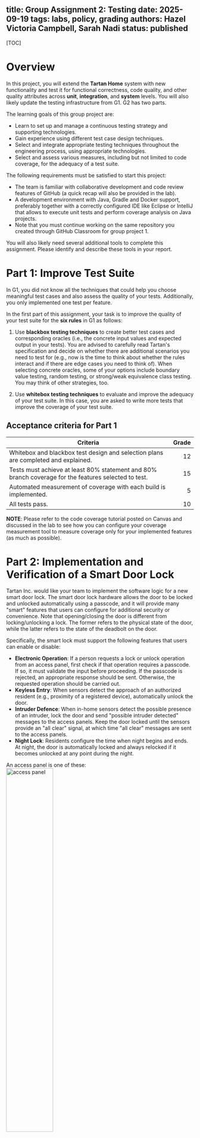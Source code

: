 title: Group Assignment 2: Testing
date: 2025-09-19
tags: labs, policy, grading
authors: Hazel Victoria Campbell, Sarah Nadi
status: published
----

[TOC]

# Overview

In this project, you will extend the **Tartan Home** system with new functionality and test it for functional correctness, code quality, and other quality attributes across **unit**, **integration**, and **system** levels. You will also likely update the testing infrastructure from G1. G2 has two parts.

The learning goals of this group project are:

- Learn to set up and manage a continuous testing strategy and supporting technologies.
- Gain experience using different test case design techniques.
- Select and integrate appropriate testing techniques throughout the engineering process, using appropriate technologies.
- Select and assess various measures, including but not limited to code coverage, for the adequacy of a test suite.

The following requirements must be satisfied to start this project:

- The team is familiar with collaborative development and code review features of GitHub (a quick recap will also be provided in the lab).
- A development environment with Java, Gradle and Docker support, preferably together with a correctly configured IDE like Eclipse or IntelliJ that allows to execute unit tests and perform coverage analysis on Java projects.
- Note that you must continue working on the same repository you created through GitHub Classroom for group project 1.

You will also likely need several additional tools to complete this assignment. Please identify and describe these tools in your report.

# Part 1: Improve Test Suite

In G1, you did not know all the techniques that could help you choose meaningful test cases and also assess the quality of your tests. Additionally, you only implemented one test per feature.

In the first part of this assignment, your task is to improve the quality of your test suite for the **six rules** in G1 as follows:

1. Use **blackbox testing techniques** to create better test cases and corresponding oracles (i.e., the concrete input values and expected output in your tests). You are advised to carefully read Tartan's specification and decide on whether there are additional scenarios you need to test for (e.g., now is the time to think about whether the rules interact and if there are edge cases you need to think of). When selecting concrete oracles, some of your options include boundary value testing, random testing, or strong/weak equivalence class testing. You may think of other strategies, too.

2. Use **whitebox testing techniques** to evaluate and improve the adequacy of your test suite. In this case, you are asked to write more tests that improve the coverage of your test suite.

## Acceptance criteria for Part 1

| **Criteria** | **Grade** |
|---|---:|
| Whitebox and blackbox test design and selection plans are completed and explained. | 12 |
| Tests must achieve at least 80% statement and 80% branch coverage for the features selected to test. | 15 |
| Automated measurement of coverage with each build is implemented. | 5 |
| All tests pass. | 10 |

**NOTE**: Please refer to the code coverage tutorial posted on Canvas and discussed in the lab to see how you can configure your coverage measurement tool to measure coverage only for your implemented features (as much as possible).


# Part 2: Implementation and Verification of a Smart Door Lock

Tartan Inc. would like your team to implement the software logic for a new smart door lock. The smart door lock hardware allows the door to be locked and unlocked automatically using a passcode, and it will provide many "smart" features that users can configure for additional security or convenience. Note that opening/closing the door is different from locking/unlocking a lock. The former refers to the physical state of the door, while the latter refers to the state of the deadbolt on the door. 

Specifically, the smart lock must support the following features that users can enable or disable:
- **Electronic Operation**: If a person requests a lock or unlock operation from an access panel, first check if that operation requires a passcode. If so, it must validate the input before proceeding. If the passcode is rejected, an appropriate response should be sent. Otherwise, the requested operation should be carried out.
- **Keyless Entry**: When sensors detect the approach of an authorized resident (e.g., proximity of a registered device), automatically unlock the door.
- **Intruder Defence**: When in-home sensors detect the possible presence of an intruder, lock the door and send "possible intruder detected" messages to the access panels. Keep the door locked until the sensors provide an "all clear" signal, at which time "all clear" messages are sent to the access panels.
- **Night Lock**: Residents configure the time when night begins and ends. At night, the door is automatically locked and always relocked if it becomes unlocked at any point during the night.

An access panel is one of these: <br>
<img id="access-panel" alt="access panel" src="{attach}adt-access-panel.jpg" style="width: 50%;"><br>
(Picture by Marco Albertini, https://securitycamcenter.com/how-to-reset-adt-alarm-system/).

For the access panel, you can add the functionality to the frontend, since we don't have any physical access panels. Make sure that your messages are shown on the frontend log of the application. You can append the access panel messages to your log in your code and make sure it's showing up on the frontend.

Note that the above feature requirements may be ambiguous. In addition, features may interact, and the door lock should behave in a reasonable way, which can be resolved with timers, priorities, or other mechanisms. For example, what happens or should happen if an intruder is detected and a resident arrives at the door? You should ask for clarification about requirements if needed and explicitly document all assumptions you make about interactions.

Integrate the smart door lock and its features with the current system and test it thoroughly. You can add additional sensors and actuators to the house, if needed.

**While developing the new door lock features, you must follow a test-driven development (TDD) approach**. Use Pull Requests to integrate each new functionality and have another team member review your code. **Each team member must perform a code review of at least 1 PR**.

To make it easier for us to spot your test-driven development, you must make your commits using RED GREEN commits. Make a git commit after each of the following steps:
	- **Red**: Write a failing test and make a commit starting with the word "RED".
	- **Green**: Implement the code to make the test pass and commit with the word "GREEN".
	- **Refactor**: Improve the code without changing behaviour and commit with the word "REFACTOR", ensuring all tests still pass.
  
You must conduct unit testing on the new code and carefully measure coverage. However, given that this is a new feature, you should also perform integration (i.e., tests that combine multiple classes/functionality) and system testing (i.e., end-to-end testing that treats the system as a black box). You must also document the integration and system testing procedures in your report.

## Acceptance criteria (Part 2)

The following criteria must be satisfied for Part 2 to be accepted as complete.

| **Criteria** | **Grade** |
|---|---:|
| Requirements for the smart door lock are documented. It should be clear and complete and include any assumptions the team made. | 12 |
| The smart door lock implementation builds and runs successfully, and meets the functional requirements defined above. | 12 |
| Integration and system testing strategy is implemented and described. | 10 |
| Tests must achieve at least 80% statement and 80% branch coverage for **new** code. | 15 |
| The mutation score for the tests related to the new door lock functionality should be 90%. | 10 |
| Automated System Testing Integrated in CI. | 5 |
| Test-driven development has been followed. | 5 |
| New features underwent code review. | 5 |


# Report for Parts 1 & 2

You must write your report that describes your verification activities, decisions, and results for both the existing functionality and the new door lock. While marking, we will verify all acceptance criteria by checking both your report and code repository. However, we will not look “deeply” into your code repository, e.g., we will not spend more than 10 minutes trying to get your project to compile and run. 

The following describes the required details of the report:

- **Part 1:**
	- **Chosen Rules**: For completeness, restate the six rules (same as those from G1) for part 1.
	- **Testing plan and test cases**: Describe the process you used to design test cases and provide an overview of the tests you wrote. How were test cases designed? How were test values selected? Which testing techniques did you use (i.e. random testing, combinatorial testing, BVA, other)? Mention how much additional testing you needed to add in G2 when compared to G1. Finally, provide a pointer to the actual test classes/methods scripts in your repository (either a hyperlink or path description).
	- **Coverage**: Provide a screenshot of your coverage report (you can focus only on the relevant parts of the system). While marking, we will look into the actual report ourselves and make sure you satisfy the coverage criteria.

- **Part 2:**
	- **Clarified requirements for smart door lock**: Describe all assumptions you made about the requirements of the smart door lock system and its features.
	- **Software development processes**: Briefly indicate the role of each group member in this process, and describe how you planned and organized the design, development, and evaluation of the smart door lock. Include a description of how you coordinated implementation and testing.
	- **Overall testing strategy and implementation**: Indicate where your unit, integration, and system tests are implemented. Mention what you chose to test for integration testing, as well as system testing. Which tools/frameworks/techniques did you use to implement your integration and system testing?
	- **Coverage and mutation score**: Provide a screenshot of your coverage report (you can focus only on the relevant parts of the system). While marking, we will look into the actual report ourselves and make sure you satisfy the coverage criteria. Also, provide a screenshot of your mutation score report. Please mention 2-3 examples of initially live mutations (i.e., mutants that your test suite did not initially kill) and how you improved your test suite to kill these mutants.

# Submission Requirements

- **Please tag your code with `G2_Done`**
- Submit a PDF report (max. 4 pages of text, including screenshots/tables, etc) via Canvas.
- Include your team's repository link in the report.
- Please name your file using the following format:
    - `<LabCode>_<GroupName>_G2_Report.pdf`
    - Example: `D01_m01_G2_Report.pdf`
- Meets the formatting requirements in the previous section. Marks may be lost or you may receive a zero if the report is not **easy** to read and professional, or if it does not meet the formatting above.

Your report must be well formatted and not just readable, but professional and **easy** to read.

* Text must be standard and consistent. (10-11pt, Times New Roman or Computer Modern)
* Images must be sized so that text size is similar inside the image as it is outside of the image (10-11pt).
* Page orientation must stay consistently Portrait.
* Two columns.
* Letter Size (A4 is not allowed).
* Single spaced inside paragraphs + 6pt (~0.5 lines) after paragraphs.

More details can be found in the MS Word template: [https://www.ieee.org/content/dam/ieee-org/ieee/web/org/conferences/conference-template-letter.docx] or [the MS Word template rendered as a PDF]({attach}conference-template-letter.pdf). If in doubt, make your report look like the template!

More templates: 

* [https://www.ieee.org/conferences/publishing/templates] (Use US Letter only!)
* [Overleaf template](https://www.overleaf.com/read/qtgwphwhrkft#eaa1dc)

## MS Word & Google Doc Guidelines

- Submit your PDF.
    - Include your MS Word .docx in your repository OR your Google Doc URL.
    - Include all the figures in your repository.

## LaTeX Usage Guidelines

- If you are using [Overleaf](https://www.overleaf.com/) (an online collaborative LaTeX editor):  
    - Submit your PDF report along with the Overleaf project URL.  
    - Include your LaTeX source files (e.g., `.tex`, figures, `.bib`) in your GitHub repository.  

- If you are using LaTeX locally (instructions for local setup can be found at [MiKTeX](https://miktex.org/)):  
	- Submit your PDF report to Canvas.  
    - Include your LaTeX source files (e.g., `.tex`, figures, `.bib`) in your GitHub repository.  

📌 To ensure your LaTeX source file is easy to locate, place it in a logical location within the repository (e.g., a clearly named folder), and create or update the README.md to document the structure and contents.

# Grading Summary

In total, G2 is worth 145 points with the following breakdown:

- Part 1 (improving test suite): 42 points
- Part 2 (implementation and verification): 86 points
- Report: 12 points
- Peer assessment: 5 points (Assigned individually)

The report is graded based on its presentation, organization, and how clearly things are described. All the items described in the Report section above must appear in the report.

Each member must assess their team members' contributions on eClass. This is worth 5 points of the total assignment grade and is confidential (results go to the course staff). Note that if we find big discrepancies in contributions or if one team member is negatively rated by all other team members, then we will investigate and regrade team members as needed.

# Questions You Should Be Able to Answer After This Assignment

* What is a unit?
* How does TDD differ from standard types of testing?
* What is an Oracle?
* What might you need to change in the System Under Test in order to make good use of unit testing?
* What makes black box testing different from white box testing?
* Why might we want to use black box testing?
* What is the purpose of unit-testing?
* What are equivalence partitioning and boundary value analysis?
* Why do we use TDD? What is its purpose?
* Can we always have 100% code-coverage?
* What are the different types of coverage criteria?
* Does 100% coverage mean we are bug-free?
* Does 100% MCDC coverage mean we are bug-free?
* Can we prove that we’re 100% bug-free?
* In TDD, why do we go for RED first?
* How did you handle interactions in the requirements in part 2?
* How did you test for interactions?
* Do the computed adequacy criteria give you confidence that your software is thoroughly tested and of adequate quality?
* If you could pick your own goals for test adequacy measures, what would you aim for?
* Which testing techniques were most effective for you and why?
* Which techniques were less effective and why?
* Did mutation testing help you find weaknesses in your test suite? Can you give an example?
* If you had to conduct a similar project again, would you change any of your testing or planning strategies?
* What were the challenges you faced, and how did you solve them?

Copyright 2021, 2022 Dr. Sarah Nadi. Copyright 2023, 2024 Dr. Hazel Campbell. All rights reserved.
